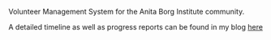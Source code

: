 Volunteer Management System for the Anita Borg Institute community.

A detailed timeline as well as progress reports can be found in my blog [here](http://home.cc.umanitoba.ca/~ummedini/comp4560/blog.html)
